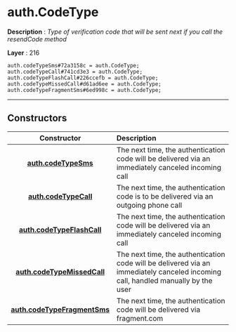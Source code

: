 # auth.CodeType

**Description** : *Type of verification code that will be sent next if you call the resendCode method*

**Layer** : 216

```tl
auth.codeTypeSms#72a3158c = auth.CodeType;
auth.codeTypeCall#741cd3e3 = auth.CodeType;
auth.codeTypeFlashCall#226ccefb = auth.CodeType;
auth.codeTypeMissedCall#d61ad6ee = auth.CodeType;
auth.codeTypeFragmentSms#6ed998c = auth.CodeType;
```

---

## Constructors

| Constructor | Description |
| :---: | :--- |
| [**auth.codeTypeSms**](constructor/auth.codeTypeSms) | The next time, the authentication code will be delivered via an immediately canceled incoming call |
| [**auth.codeTypeCall**](constructor/auth.codeTypeCall) | The next time, the authentication code is to be delivered via an outgoing phone call |
| [**auth.codeTypeFlashCall**](constructor/auth.codeTypeFlashCall) | The next time, the authentication code will be delivered via an immediately canceled incoming call |
| [**auth.codeTypeMissedCall**](constructor/auth.codeTypeMissedCall) | The next time, the authentication code will be delivered via an immediately canceled incoming call, handled manually by the user |
| [**auth.codeTypeFragmentSms**](constructor/auth.codeTypeFragmentSms) | The next time, the authentication code will be delivered via fragment.com |